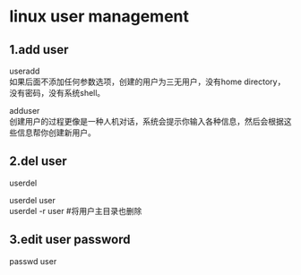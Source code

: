 # linux user management   
  
## 1.add user  
useradd   
如果后面不添加任何参数选项，创建的用户为三无用户，没有home directory，没有密码，没有系统shell。  
  
adduser  
创建用户的过程更像是一种人机对话，系统会提示你输入各种信息，然后会根据这些信息帮你创建新用户。  
  
## 2.del user  
userdel  
  
userdel user  
userdel -r user  #将用户主目录也删除   
  
  
## 3.edit user password  
passwd  user  
